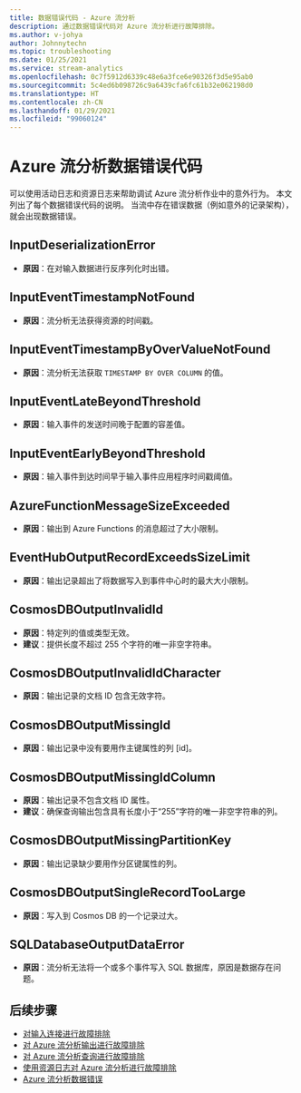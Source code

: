 ```yaml
---
title: 数据错误代码 - Azure 流分析
description: 通过数据错误代码对 Azure 流分析进行故障排除。
ms.author: v-johya
author: Johnnytechn
ms.topic: troubleshooting
ms.date: 01/25/2021
ms.service: stream-analytics
ms.openlocfilehash: 0c7f5912d6339c48e6a3fce6e90326f3d5e95ab0
ms.sourcegitcommit: 5c4ed6b098726c9a6439cfa6fc61b32e062198d0
ms.translationtype: HT
ms.contentlocale: zh-CN
ms.lasthandoff: 01/29/2021
ms.locfileid: "99060124"
---
```

# <a name="azure-stream-analytics-data-error-codes"></a>Azure 流分析数据错误代码

可以使用活动日志和资源日志来帮助调试 Azure 流分析作业中的意外行为。 本文列出了每个数据错误代码的说明。 当流中存在错误数据（例如意外的记录架构），就会出现数据错误。

## <a name="inputdeserializationerror"></a>InputDeserializationError

* **原因**：在对输入数据进行反序列化时出错。

## <a name="inputeventtimestampnotfound"></a>InputEventTimestampNotFound

* **原因**：流分析无法获得资源的时间戳。 

## <a name="inputeventtimestampbyovervaluenotfound"></a>InputEventTimestampByOverValueNotFound

* **原因**：流分析无法获取 `TIMESTAMP BY OVER COLUMN` 的值。

## <a name="inputeventlatebeyondthreshold"></a>InputEventLateBeyondThreshold

* **原因**：输入事件的发送时间晚于配置的容差值。

## <a name="inputeventearlybeyondthreshold"></a>InputEventEarlyBeyondThreshold

* **原因**：输入事件到达时间早于输入事件应用程序时间戳阈值。

## <a name="azurefunctionmessagesizeexceeded"></a>AzureFunctionMessageSizeExceeded

* **原因**：输出到 Azure Functions 的消息超过了大小限制。

## <a name="eventhuboutputrecordexceedssizelimit"></a>EventHubOutputRecordExceedsSizeLimit

* **原因**：输出记录超出了将数据写入到事件中心时的最大大小限制。

## <a name="cosmosdboutputinvalidid"></a>CosmosDBOutputInvalidId

* **原因**：特定列的值或类型无效。
* **建议**：提供长度不超过 255 个字符的唯一非空字符串。

## <a name="cosmosdboutputinvalididcharacter"></a>CosmosDBOutputInvalidIdCharacter

* **原因**：输出记录的文档 ID 包含无效字符。

## <a name="cosmosdboutputmissingid"></a>CosmosDBOutputMissingId

* **原因**：输出记录中没有要用作主键属性的列 \[id]。

## <a name="cosmosdboutputmissingidcolumn"></a>CosmosDBOutputMissingIdColumn

* **原因**：输出记录不包含文档 ID 属性。 
* **建议**：确保查询输出包含具有长度小于“255”字符的唯一非空字符串的列。

## <a name="cosmosdboutputmissingpartitionkey"></a>CosmosDBOutputMissingPartitionKey

* **原因**：输出记录缺少要用作分区键属性的列。

## <a name="cosmosdboutputsinglerecordtoolarge"></a>CosmosDBOutputSingleRecordTooLarge

* **原因**：写入到 Cosmos DB 的一个记录过大。

## <a name="sqldatabaseoutputdataerror"></a>SQLDatabaseOutputDataError

* **原因**：流分析无法将一个或多个事件写入 SQL 数据库，原因是数据存在问题。

## <a name="next-steps"></a>后续步骤

* [对输入连接进行故障排除](stream-analytics-troubleshoot-input.md)
* [对 Azure 流分析输出进行故障排除](stream-analytics-troubleshoot-output.md)
* [对 Azure 流分析查询进行故障排除](stream-analytics-troubleshoot-query.md)
* [使用资源日志对 Azure 流分析进行故障排除](stream-analytics-job-diagnostic-logs.md)
* [Azure 流分析数据错误](data-errors.md)


